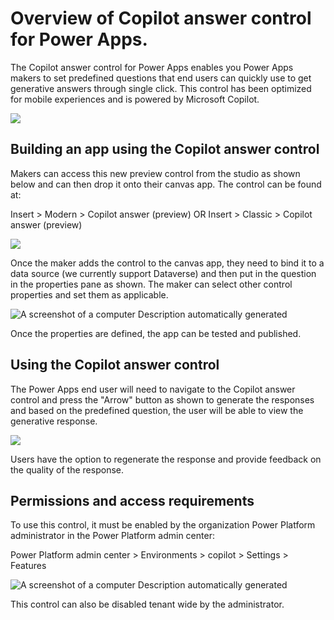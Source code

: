 ﻿# Overview of Copilot answer control for Power Apps.

The Copilot answer control for Power Apps enables you Power Apps makers to set predefined questions that end users can quickly use to get generative answers through single click. This control has been optimized for mobile experiences and is powered by Microsoft Copilot.

![](media/image1.png)

## Building an app using the Copilot answer control

Makers can access this new preview control from the studio as shown below and can then drop it onto their canvas app. The control can be found at:

Insert &gt; Modern &gt; Copilot answer (preview) OR Insert &gt; Classic &gt; Copilot answer (preview)

![](media/image2.png)

Once the maker adds the control to the canvas app, they need to bind it to a data source (we currently support Dataverse) and then put in the question in the properties pane as shown. The maker can select other control properties and set them as applicable.

![A screenshot of a computer Description automatically generated](media/image3.png)

Once the properties are defined, the app can be tested and published.

## Using the Copilot answer control

The Power Apps end user will need to navigate to the Copilot answer control and press the "Arrow" button as shown to generate the responses and based on the predefined question, the user will be able to view the generative response.

![](media/image4.png)

Users have the option to regenerate the response and provide feedback on the quality of the response.

## Permissions and access requirements

To use this control, it must be enabled by the organization Power Platform administrator in the Power Platform admin center:

Power Platform admin center &gt; Environments &gt; copilot &gt; Settings &gt; Features

![A screenshot of a computer Description automatically generated](media/image5.jpeg)

This control can also be disabled tenant wide by the administrator.
